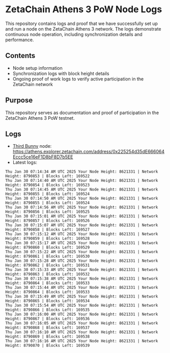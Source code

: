# ZetaChain Athens 3 PoW Node Logs
This repository contains logs and proof that we have successfully set up and run a node on the ZetaChain Athens 3 network. The logs demonstrate continuous node operation, including synchronization details and performance.

## Contents
- Node setup information
- Synchronization logs with block height details
- Ongoing proof of work logs to verify active participation in the ZetaChain network

## Purpose
This repository serves as documentation and proof of participation in the ZetaChain Athens 3 PoW testnet.

## Logs

- [Third Bunny](https://thirdbunny.xyz/) node: https://athens.explorer.zetachain.com/address/0x225254d35dE666064Eccc5ce16eF1D8bF8D7b5EE
- Latest logs:
```
Thu Jan 30 07:14:34 AM UTC 2025 Your Node Height: 8621331 | Network Height: 8790853 | Blocks Left: 169522
Thu Jan 30 07:14:40 AM UTC 2025 Your Node Height: 8621331 | Network Height: 8790854 | Blocks Left: 169523
Thu Jan 30 07:14:45 AM UTC 2025 Your Node Height: 8621331 | Network Height: 8790855 | Blocks Left: 169524
Thu Jan 30 07:14:50 AM UTC 2025 Your Node Height: 8621331 | Network Height: 8790855 | Blocks Left: 169524
Thu Jan 30 07:14:56 AM UTC 2025 Your Node Height: 8621331 | Network Height: 8790856 | Blocks Left: 169525
Thu Jan 30 07:15:01 AM UTC 2025 Your Node Height: 8621331 | Network Height: 8790857 | Blocks Left: 169526
Thu Jan 30 07:15:07 AM UTC 2025 Your Node Height: 8621331 | Network Height: 8790858 | Blocks Left: 169527
Thu Jan 30 07:15:12 AM UTC 2025 Your Node Height: 8621331 | Network Height: 8790859 | Blocks Left: 169528
Thu Jan 30 07:15:17 AM UTC 2025 Your Node Height: 8621331 | Network Height: 8790860 | Blocks Left: 169529
Thu Jan 30 07:15:22 AM UTC 2025 Your Node Height: 8621331 | Network Height: 8790861 | Blocks Left: 169530
Thu Jan 30 07:15:28 AM UTC 2025 Your Node Height: 8621331 | Network Height: 8790862 | Blocks Left: 169531
Thu Jan 30 07:15:33 AM UTC 2025 Your Node Height: 8621331 | Network Height: 8790863 | Blocks Left: 169532
Thu Jan 30 07:15:38 AM UTC 2025 Your Node Height: 8621331 | Network Height: 8790864 | Blocks Left: 169533
Thu Jan 30 07:15:44 AM UTC 2025 Your Node Height: 8621331 | Network Height: 8790864 | Blocks Left: 169533
Thu Jan 30 07:15:49 AM UTC 2025 Your Node Height: 8621331 | Network Height: 8790865 | Blocks Left: 169534
Thu Jan 30 07:15:54 AM UTC 2025 Your Node Height: 8621331 | Network Height: 8790866 | Blocks Left: 169535
Thu Jan 30 07:16:00 AM UTC 2025 Your Node Height: 8621331 | Network Height: 8790867 | Blocks Left: 169536
Thu Jan 30 07:16:05 AM UTC 2025 Your Node Height: 8621331 | Network Height: 8790868 | Blocks Left: 169537
Thu Jan 30 07:16:10 AM UTC 2025 Your Node Height: 8621331 | Network Height: 8790869 | Blocks Left: 169538
Thu Jan 30 07:16:16 AM UTC 2025 Your Node Height: 8621331 | Network Height: 8790870 | Blocks Left: 169539
```
